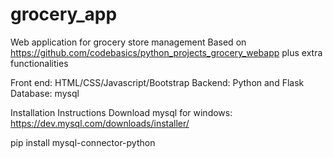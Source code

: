 # grocery_app
Web application for grocery store management
Based on https://github.com/codebasics/python_projects_grocery_webapp plus extra functionalities

Front end: HTML/CSS/Javascript/Bootstrap
Backend: Python and Flask
Database: mysql


Installation Instructions
Download mysql for windows: https://dev.mysql.com/downloads/installer/

pip install mysql-connector-python
